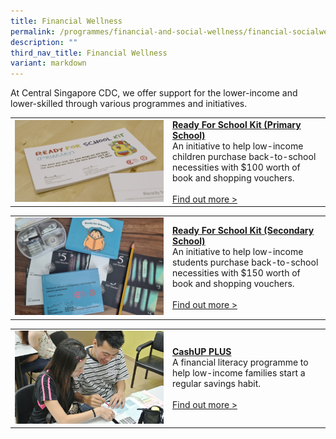 ```yaml
---
title: Financial Wellness
permalink: /programmes/financial-and-social-wellness/financial-socialwellness/
description: ""
third_nav_title: Financial Wellness
variant: markdown
---
```

At Central Singapore CDC, we offer support for the lower-income and lower-skilled through various programmes and initiatives.

<table border="0" width="100%">
	<tbody><tr>
		<td width="50%">
			<img src="/images/Programmes/rfsk-(pri).png">
		</td>
		<td width="50%">
			<a href="/programmes/financial-and-social-wellness/ready-for-schoolkit-primaryschool"><b>Ready For School Kit (Primary School)</b></a><br>
An initiative to help low-income children purchase back-to-school necessities with $100 worth of book and shopping vouchers.
			<br><br><a href="/programmes/financial-and-social-wellness/ready-for-schoolkit-primaryschool">Find out more &gt;</a>
		</td>
	</tr>
</tbody></table>

<table border="0" width="100%">
	<tbody><tr>
		<td width="50%">
			<img src="/images/Programmes/whatsapp-image-2021-01-24-at-10-48-59-pm.jpeg">
		</td>
		<td width="50%">
			<a href="/programmes/financial-and-social-wellness/ready-for-school-kit-secondaryschool"><b>Ready For School Kit (Secondary School)</b></a><br>
An initiative to help low-income students purchase back-to-school necessities with $150 worth of book and shopping vouchers.
			<br><br><a href="/programmes/financial-and-social-wellness/ready-for-school-kit-secondaryschool">Find out more &gt;</a>
		</td>
	</tr>
</tbody></table>

<table border="0" width="100%">
	<tbody><tr>
		<td width="50%">
			<img src="/images/Programmes/cashup-plus.jpg">
		</td>
		<td width="50%">
			<a href="/images/Programmes/cashup-plus"><b>CashUP PLUS</b></a><br>
A financial literacy programme to help low-income families start a regular savings habit.
			<br><br><a href="/programmes/financial-and-social-wellness/cashup-plus">Find out more &gt;</a>
		</td>
	</tr>
</tbody></table>